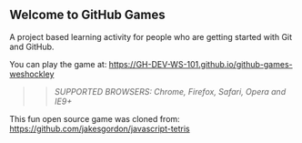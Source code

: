 ## Welcome to GitHub Games

A project based learning activity for people who are getting started with Git and GitHub.

You can play the game at: https://GH-DEV-WS-101.github.io/github-games-weshockley

>> _*SUPPORTED BROWSERS*: Chrome, Firefox, Safari, Opera and IE9+_

This fun open source game was cloned from: https://github.com/jakesgordon/javascript-tetris
